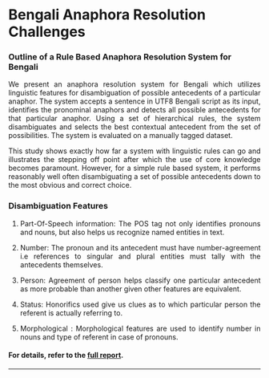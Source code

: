 # Bengali Anaphora Resolution Challenges

### Outline of a Rule Based Anaphora Resolution System for Bengali

<p align="justify">
We present an anaphora resolution system for Bengali which utilizes linguistic features for disambiguation of possible antecedents of a particular anaphor. The system accepts a sentence in UTF8 Bengali script as its input, identifies the pronominal anaphors and detects all possible antecedents for that particular anaphor. Using a set of hierarchical rules, the system disambiguates and selects the best contextual antecedent from the set of possibilities. The system is evaluated on a manually tagged dataset.
</p>

<p align="justify">
This study shows exactly how far a system with linguistic rules can go and illustrates the stepping off point after which the use of core knowledge becomes paramount. However, for a simple rule based system, it performs reasonably well often disambiguating a set of possible antecedents down to the most obvious and correct choice.
</p>

### Disambiguation Features
1. <p align="justify">Part-Of-Speech information: The POS tag not only identifies pronouns and nouns, but also helps us recognize named entities in text.</p>
2. <p align="justify">Number: The pronoun and its antecedent must have number-agreement i.e references to singular and plural entities must tally with the antecedents themselves.</p></p>
3. <p align="justify">Person: Agreement of person helps classify one particular antecedent as more probable than another given other features are equivalent.</p>
4. <p align="justify">Status: Honorifics used give us clues as to which particular person the referent is actually referring to.</p>
5. <p align="justify">Morphological : Morphological features are used to identify number in nouns and type of referent in case of pronouns.</p>

#### For details, refer to the [full report](https://github.com/sayarghoshroy/Bengali_Anaphora_Resolution_Challenges/blob/master/report.pdf).

---
